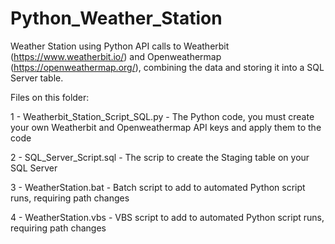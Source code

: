 # Python_Weather_Station

Weather Station using Python API calls to Weatherbit (https://www.weatherbit.io/) and Openweathermap (https://openweathermap.org/), combining the data and storing it into a SQL Server table.

Files on this folder:

1 - Weatherbit_Station_Script_SQL.py - The Python code, you must create your own Weatherbit and Openweathermap API keys and apply them to the code

2 - SQL_Server_Script.sql - The scrip to create the Staging table on your SQL Server

3 - WeatherStation.bat - Batch script to add to automated Python script runs, requiring path changes

4 - WeatherStation.vbs - VBS script to add to automated Python script runs, requiring path changes
